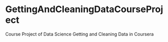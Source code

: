 # GettingAndCleaningDataCourseProject
Course Project of Data Science Getting and Cleaning Data in Coursera 
